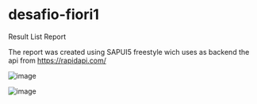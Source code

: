 # desafio-fiori1
Result List Report

The report was created using SAPUI5 freestyle wich uses as backend the api from https://rapidapi.com/


![image](https://user-images.githubusercontent.com/22452263/216795553-a55cff61-58ef-414c-9afb-0103e1e6e936.png)


![image](https://user-images.githubusercontent.com/22452263/216795580-141f3fba-108b-4e41-90d6-938220f7d3b1.png)
